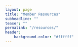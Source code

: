 ```yaml
---
layout: page
title: "Member Resources"
subheadline: ""
teaser: ""
permalink: "/resources/"
header:
    background-color: "#ffffff"
---
```

